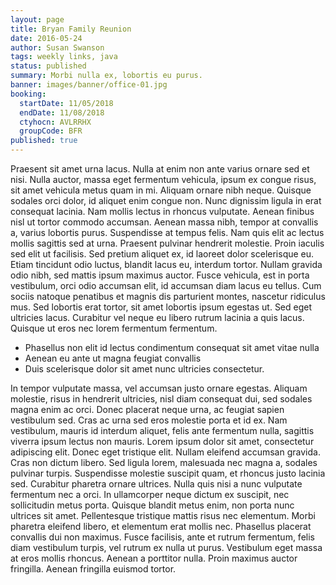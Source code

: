 ```yaml
---
layout: page
title: Bryan Family Reunion
date: 2016-05-24
author: Susan Swanson
tags: weekly links, java
status: published
summary: Morbi nulla ex, lobortis eu purus.
banner: images/banner/office-01.jpg
booking:
  startDate: 11/05/2018
  endDate: 11/08/2018
  ctyhocn: AVLRRHX
  groupCode: BFR
published: true
---
```

Praesent sit amet urna lacus. Nulla at enim non ante varius ornare sed et nisi. Nulla auctor, massa eget fermentum vehicula, ipsum ex congue risus, sit amet vehicula metus quam in mi. Aliquam ornare nibh neque. Quisque sodales orci dolor, id aliquet enim congue non. Nunc dignissim ligula in erat consequat lacinia. Nam mollis lectus in rhoncus vulputate. Aenean finibus nisl ut tortor commodo accumsan. Aenean massa nibh, tempor at convallis a, varius lobortis purus. Suspendisse at tempus felis. Nam quis elit ac lectus mollis sagittis sed at urna. Praesent pulvinar hendrerit molestie. Proin iaculis sed elit ut facilisis.
Sed pretium aliquet ex, id laoreet dolor scelerisque eu. Etiam tincidunt odio luctus, blandit lacus eu, interdum tortor. Nullam gravida odio nibh, sed mattis ipsum maximus auctor. Fusce vehicula, est in porta vestibulum, orci odio accumsan elit, id accumsan diam lacus eu tellus. Cum sociis natoque penatibus et magnis dis parturient montes, nascetur ridiculus mus. Sed lobortis erat tortor, sit amet lobortis ipsum egestas ut. Sed eget ultricies lacus. Curabitur vel neque eu libero rutrum lacinia a quis lacus. Quisque ut eros nec lorem fermentum fermentum.

* Phasellus non elit id lectus condimentum consequat sit amet vitae nulla
* Aenean eu ante ut magna feugiat convallis
* Duis scelerisque dolor sit amet nunc ultricies consectetur.

In tempor vulputate massa, vel accumsan justo ornare egestas. Aliquam molestie, risus in hendrerit ultricies, nisl diam consequat dui, sed sodales magna enim ac orci. Donec placerat neque urna, ac feugiat sapien vestibulum sed. Cras ac urna sed eros molestie porta et id ex. Nam vestibulum, mauris id interdum aliquet, felis ante fermentum nulla, sagittis viverra ipsum lectus non mauris. Lorem ipsum dolor sit amet, consectetur adipiscing elit. Donec eget tristique elit. Nullam eleifend accumsan gravida. Cras non dictum libero. Sed ligula lorem, malesuada nec magna a, sodales pulvinar turpis. Suspendisse molestie suscipit quam, et rhoncus justo lacinia sed. Curabitur pharetra ornare ultrices. Nulla quis nisi a nunc vulputate fermentum nec a orci.
In ullamcorper neque dictum ex suscipit, nec sollicitudin metus porta. Quisque blandit metus enim, non porta nunc ultrices sit amet. Pellentesque tristique mattis risus nec elementum. Morbi pharetra eleifend libero, et elementum erat mollis nec. Phasellus placerat convallis dui non maximus. Fusce facilisis, ante et rutrum fermentum, felis diam vestibulum turpis, vel rutrum ex nulla ut purus. Vestibulum eget massa at eros mollis rhoncus. Aenean a porttitor nulla. Proin maximus auctor fringilla. Aenean fringilla euismod tortor.
